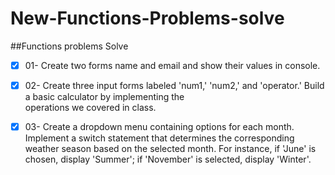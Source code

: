 # New-Functions-Problems-solve
##Functions problems Solve
- [x] 01- Create two forms name and email and show their values in console.
- [x] 02- Create three input forms labeled 'num1,' 'num2,' and 'operator.' Build a basic calculator by implementing the     
  operations we covered in class.

- [x] 03- Create a dropdown menu containing options for each month. Implement a switch statement that determines the 
  corresponding weather season based on the selected month. For instance, if 'June' is chosen, display 'Summer';
  if 'November' is selected, display 'Winter'.
